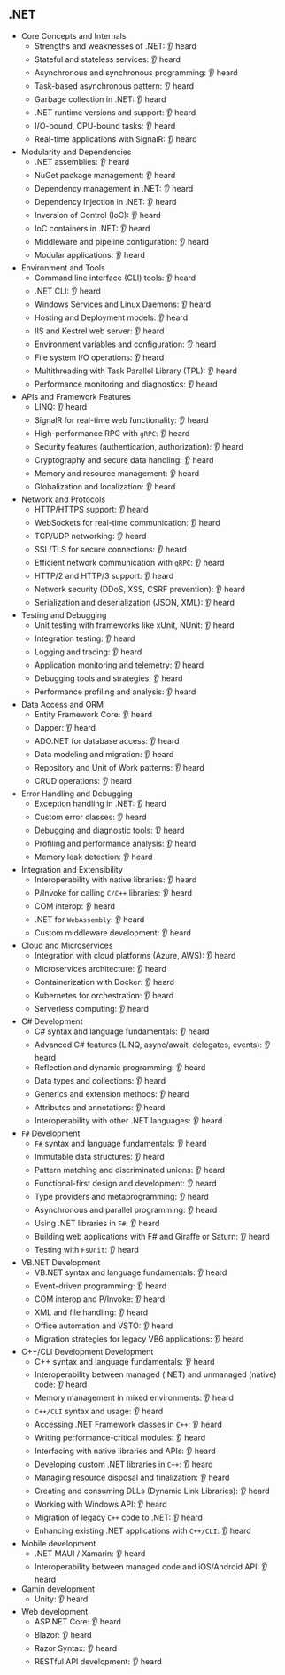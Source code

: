 ## .NET

- Core Concepts and Internals
  - Strengths and weaknesses of .NET: 👂 heard
  - Stateful and stateless services: 👂 heard
  - Asynchronous and synchronous programming: 👂 heard
  - Task-based asynchronous pattern: 👂 heard
  - Garbage collection in .NET: 👂 heard
  - .NET runtime versions and support: 👂 heard
  - I/O-bound, CPU-bound tasks: 👂 heard
  - Real-time applications with SignalR: 👂 heard
- Modularity and Dependencies
  - .NET assemblies: 👂 heard
  - NuGet package management: 👂 heard
  - Dependency management in .NET: 👂 heard
  - Dependency Injection in .NET: 👂 heard
  - Inversion of Control (IoC): 👂 heard
  - IoC containers in .NET: 👂 heard
  - Middleware and pipeline configuration: 👂 heard
  - Modular applications: 👂 heard
- Environment and Tools
  - Command line interface (CLI) tools: 👂 heard
  - .NET CLI: 👂 heard
  - Windows Services and Linux Daemons: 👂 heard
  - Hosting and Deployment models: 👂 heard
  - IIS and Kestrel web server: 👂 heard
  - Environment variables and configuration: 👂 heard
  - File system I/O operations: 👂 heard
  - Multithreading with Task Parallel Library (TPL): 👂 heard
  - Performance monitoring and diagnostics: 👂 heard
- APIs and Framework Features
  - LINQ: 👂 heard
  - SignalR for real-time web functionality: 👂 heard
  - High-performance RPC with `gRPC`: 👂 heard
  - Security features (authentication, authorization): 👂 heard
  - Cryptography and secure data handling: 👂 heard
  - Memory and resource management: 👂 heard
  - Globalization and localization: 👂 heard
- Network and Protocols
  - HTTP/HTTPS support: 👂 heard
  - WebSockets for real-time communication: 👂 heard
  - TCP/UDP networking: 👂 heard
  - SSL/TLS for secure connections: 👂 heard
  - Efficient network communication with `gRPC`: 👂 heard
  - HTTP/2 and HTTP/3 support: 👂 heard
  - Network security (DDoS, XSS, CSRF prevention): 👂 heard
  - Serialization and deserialization (JSON, XML): 👂 heard
- Testing and Debugging
  - Unit testing with frameworks like xUnit, NUnit: 👂 heard
  - Integration testing: 👂 heard
  - Logging and tracing: 👂 heard
  - Application monitoring and telemetry: 👂 heard
  - Debugging tools and strategies: 👂 heard
  - Performance profiling and analysis: 👂 heard
- Data Access and ORM
  - Entity Framework Core: 👂 heard
  - Dapper: 👂 heard
  - ADO.NET for database access: 👂 heard
  - Data modeling and migration: 👂 heard
  - Repository and Unit of Work patterns: 👂 heard
  - CRUD operations: 👂 heard
- Error Handling and Debugging
  - Exception handling in .NET: 👂 heard
  - Custom error classes: 👂 heard
  - Debugging and diagnostic tools: 👂 heard
  - Profiling and performance analysis: 👂 heard
  - Memory leak detection: 👂 heard
- Integration and Extensibility
  - Interoperability with native libraries: 👂 heard
  - P/Invoke for calling `C/C++` libraries: 👂 heard
  - COM interop: 👂 heard
  - .NET for `WebAssembly`: 👂 heard
  - Custom middleware development: 👂 heard
- Cloud and Microservices
  - Integration with cloud platforms (Azure, AWS): 👂 heard
  - Microservices architecture: 👂 heard
  - Containerization with Docker: 👂 heard
  - Kubernetes for orchestration: 👂 heard
  - Serverless computing: 👂 heard
- C# Development
  - C# syntax and language fundamentals: 👂 heard
  - Advanced C# features (LINQ, async/await, delegates, events): 👂 heard
  - Reflection and dynamic programming: 👂 heard
  - Data types and collections: 👂 heard
  - Generics and extension methods: 👂 heard
  - Attributes and annotations: 👂 heard
  - Interoperability with other .NET languages: 👂 heard
- `F#` Development
  - `F#` syntax and language fundamentals: 👂 heard
  - Immutable data structures: 👂 heard
  - Pattern matching and discriminated unions: 👂 heard
  - Functional-first design and development: 👂 heard
  - Type providers and metaprogramming: 👂 heard
  - Asynchronous and parallel programming: 👂 heard
  - Using .NET libraries in `F#`: 👂 heard
  - Building web applications with F# and Giraffe or Saturn: 👂 heard
  - Testing with `FsUnit`: 👂 heard
- VB.NET Development
  - VB.NET syntax and language fundamentals: 👂 heard
  - Event-driven programming: 👂 heard
  - COM interop and P/Invoke: 👂 heard
  - XML and file handling: 👂 heard
  - Office automation and VSTO: 👂 heard
  - Migration strategies for legacy VB6 applications: 👂 heard
- C++/CLI Development Development
  - C++ syntax and language fundamentals: 👂 heard
  - Interoperability between managed (.NET) and unmanaged (native) code: 👂 heard
  - Memory management in mixed environments: 👂 heard
  - `C++/CLI` syntax and usage: 👂 heard
  - Accessing .NET Framework classes in `C++`: 👂 heard
  - Writing performance-critical modules: 👂 heard
  - Interfacing with native libraries and APIs: 👂 heard
  - Developing custom .NET libraries in `C++`: 👂 heard
  - Managing resource disposal and finalization: 👂 heard
  - Creating and consuming DLLs (Dynamic Link Libraries): 👂 heard
  - Working with Windows API: 👂 heard
  - Migration of legacy `C++` code to .NET: 👂 heard
  - Enhancing existing .NET applications with `C++/CLI`: 👂 heard
- Mobile development
  - .NET MAUI / Xamarin: 👂 heard
  - Interoperability between managed code and iOS/Android API: 👂 heard
- Gamin development
  - Unity: 👂 heard
- Web development
  - ASP.NET Core: 👂 heard
  - Blazor: 👂 heard
  - Razor Syntax: 👂 heard
  - RESTful API development: 👂 heard
